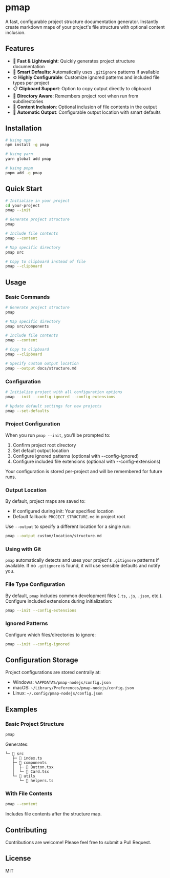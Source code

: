 # pmap

A fast, configurable project structure documentation generator. Instantly create markdown maps of your project's file structure with optional content inclusion.

## Features

- 🚀 **Fast & Lightweight**: Quickly generates project structure documentation
- 🎯 **Smart Defaults**: Automatically uses `.gitignore` patterns if available
- ⚙️ **Highly Configurable**: Customize ignored patterns and included file types per project
- 📋 **Clipboard Support**: Option to copy output directly to clipboard
- 📁 **Directory Aware**: Remembers project root when run from subdirectories
- 📝 **Content Inclusion**: Optional inclusion of file contents in the output
- 🔄 **Automatic Output**: Configurable output location with smart defaults

## Installation

```bash
# Using npm
npm install -g pmap

# Using yarn
yarn global add pmap

# Using pnpm
pnpm add -g pmap
```

## Quick Start

```bash
# Initialize in your project
cd your-project
pmap --init

# Generate project structure
pmap

# Include file contents
pmap --content

# Map specific directory
pmap src

# Copy to clipboard instead of file
pmap --clipboard
```

## Usage

### Basic Commands

```bash
# Generate project structure
pmap

# Map specific directory
pmap src/components

# Include file contents
pmap --content

# Copy to clipboard
pmap --clipboard

# Specify custom output location
pmap --output docs/structure.md
```

### Configuration

```bash
# Initialize project with all configuration options
pmap --init --config-ignored --config-extensions

# Update default settings for new projects
pmap --set-defaults
```

### Project Configuration

When you run `pmap --init`, you'll be prompted to:
1. Confirm project root directory
2. Set default output location
3. Configure ignored patterns (optional with --config-ignored)
4. Configure included file extensions (optional with --config-extensions)

Your configuration is stored per-project and will be remembered for future runs.

### Output Location

By default, project maps are saved to:
- If configured during init: Your specified location
- Default fallback: `PROJECT_STRUCTURE.md` in project root

Use `--output` to specify a different location for a single run:
```bash
pmap --output custom/location/structure.md
```

### Using with Git

`pmap` automatically detects and uses your project's `.gitignore` patterns if available. If no `.gitignore` is found, it will use sensible defaults and notify you.

### File Type Configuration

By default, `pmap` includes common development files (`.ts`, `.js`, `.json`, etc.). Configure included extensions during initialization:
```bash
pmap --init --config-extensions
```

### Ignored Patterns

Configure which files/directories to ignore:
```bash
pmap --init --config-ignored
```

## Configuration Storage

Project configurations are stored centrally at:
- Windows: `%APPDATA%/pmap-nodejs/config.json`
- macOS: `~/Library/Preferences/pmap-nodejs/config.json`
- Linux: `~/.config/pmap-nodejs/config.json`

## Examples

### Basic Project Structure
```bash
pmap
```
Generates:
```
└─ 📁 src
   ├─ 📄 index.ts
   ├─ 📁 components
   │  ├─ 📄 Button.tsx
   │  └─ 📄 Card.tsx
   └─ 📁 utils
      └─ 📄 helpers.ts
```

### With File Contents
```bash
pmap --content
```
Includes file contents after the structure map.

## Contributing

Contributions are welcome! Please feel free to submit a Pull Request.

## License

MIT